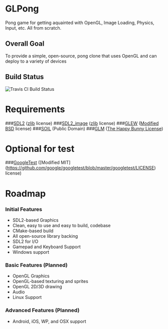 # GLPong
Pong game for getting aquainted with OpenGL, Image Loading, Physics, Input, etc. All from scratch.

## Overall Goal
To provide a simple, open-source, pong clone that uses OpenGL and can deploy to a variety of devices

## Build Status
<img src="https://travis-ci.org/alexBraidwood/GLPong.svg?branch=master" alt="Travis CI Build Status" >

# Requirements
###[SDL2](https://www.libsdl.org/license.php) ([zlib](http://www.gzip.org/zlib/zlib_license.html) license)
###[SDL2_image](https://www.libsdl.org/projects/SDL_image/) ([zlib](http://www.gzip.org/zlib/zlib_license.html) license)
###[GLEW](http://glew.sourceforge.net/) ([Modified BSD](http://glew.sourceforge.net/glew.txt) license)
###[SOIL](http://www.lonesock.net/soil.html) (Public Domain)
###[GLM](https://github.com/g-truc/glm) ([The Happy Bunny License](http://glm.g-truc.net/copying.txt))

# Optional for test
###[GoogleTest](https://github.com/google/googletest) ([Modified MIT] (https://github.com/google/googletest/blob/master/googletest/LICENSE) license)

# Roadmap

### Initial Features
<ul>
<li>SDL2-based Graphics </li>
<li>Clean, easy to use and easy to build, codebase </li>
<li>CMake-based build </li>
<li>All open-source library backing </li>
<li>SDL2 for I/O </li>
<li>Gamepad and Keyboard Support </li>
<li>Windows support </li>
</ul>

### Basic Features (Planned)
<ul>
<li>OpenGL Graphics </li>
<li>OpenGL-based texturing and sprites </li>
<li>OpenGL 2D/3D drawing </li>
<li>Audio </li>
<li>Linux Support </li>
</ul>

### Advanced Features (Planned)
<ul>
<li>Android, iOS, WP, and OSX support</li>
</ul>

